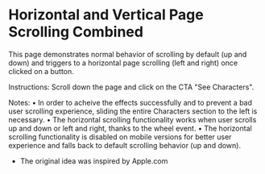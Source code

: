 # Horizontal and Vertical Page Scrolling Combined
This page demonstrates normal behavior of scrolling by default (up and down) and triggers to a horizontal page scrolling (left and right) once clicked on a button.

Instructions:
Scroll down the page and click on the CTA "See Characters".

Notes:
• In order to acheive the effects successfully and to prevent a bad user scrolling experience, sliding the entire Characters section to the left is necessary.
• The horizontal scrolling functionality works when user scrolls up and down or left and right, thanks to the wheel event.
• The horizontal scrolling functionality is disabled on mobile versions for better user experience and falls back to default scrolling behavior (up and down).

* The original idea was inspired by Apple.com
